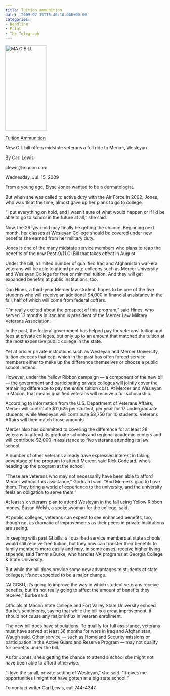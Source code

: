 ```yaml
---
title: Tuition ammunition
date: '2009-07-15T15:40:10.000+00:00'
categories:
- Deadline
- Print
- The Telegraph
---
```


<p><a href="{{ site.baseurl }}/assets/MA.GIBILL.jpg"><img class="size-large wp-image-74 alignright" title="MA.GIBILL" src="{{ site.baseurl }}/assets/MA.GIBILL.jpg" alt="MA.GIBILL" width="131" height="269" /></a></p>
<p></p>
<p><a href="http://www.macon.com/139/story/778194.html">Tuition Ammunition</a></p>
<p>New G.I. bill offers midstate veterans a full ride to Mercer, Wesleyan</p>
<p>By Carl Lewis</p>
<p>clewis@macon.com</p>
<p>Wednesday, Jul. 15, 2009</p>
<p></p>
<p>From a young age, Elyse Jones wanted to be a dermatologist.</p>
<p>But when she was called to active duty with the Air Force in 2002, Jones, who was 19 at the time, almost gave up her plans to go to college.</p>
<p>“I put everything on hold, and I wasn’t sure of what would happen or if I’d be able to go to school in the future at all,” she said.</p>
<p><!--more-->Now, the 26-year-old may finally be getting the chance. Beginning next month, her classes at Wesleyan College should be covered under new benefits she earned from her military duty.</p>
<p>Jones is one of the many midstate service members who plans to reap the benefits of the new Post-9/11 GI Bill that takes effect in August.</p>
<p>Under the bill, a limited number of qualified Iraq and Afghanistan war-era veterans will be able to attend private colleges such as Mercer University and Wesleyan College for free or minimal tuition. And they will get expanded benefits at public institutions, too.</p>
<p>Dan Hines, a third-year Mercer law student, hopes to be one of the five students who will receive an additional $4,000 in financial assistance in the fall, half of which will come from federal coffers.</p>
<p>“I’m really excited about the prospect of this program,” said Hines, who served 13 months in Iraq and is president of the Mercer Law Military Veterans Association.</p>
<p>In the past, the federal government has helped pay for veterans’ tuition and fees at private colleges, but only up to an amount that matched the tuition at the most expensive public college in the state.</p>
<p>Yet at pricier private institutions such as Wesleyan and Mercer University, tuition exceeds that cap, which in the past has often forced service members either to make up the difference themselves or choose a public school instead.</p>
<p>However, under the Yellow Ribbon campaign — a component of the new bill — the government and participating private colleges will jointly cover the remaining difference to pay the entire tuition cost. At Mercer and Wesleyan in Macon, that means qualified veterans will receive a full scholarship.</p>
<p>According to information from the U.S. Department of Veterans Affairs, Mercer will contribute $11,625 per student, per year for 17 undergraduate students, while Wesleyan will contribute $8,750 for 10 students. Veterans Affairs will then match those amounts.</p>
<p>Mercer also has committed to covering the difference for at least 28 veterans to attend its graduate schools and regional academic centers and will contribute $2,000 in assistance to five veterans attending its law school.</p>
<p>A number of other veterans already have expressed interest in taking advantage of the program to attend Mercer, said Rick Goddard, who’s heading up the program at the school.</p>
<p>“These are veterans who may not necessarily have been able to afford Mercer without this assistance,” Goddard said. “And Mercer’s glad to have them. They bring a world of experience to the university, and the university feels an obligation to serve them.”</p>
<p>At least six veterans plan to attend Wesleyan in the fall using Yellow Ribbon money, Susan Welsh, a spokeswoman for the college, said.</p>
<p>At public colleges, veterans can expect to see enhanced benefits, too, though not as dramatic of improvements as their peers in private institutions are seeing.</p>
<p>In keeping with past GI bills, all qualified service members at state schools would still receive free tuition, but they now can transfer their benefits to family members more easily and may, in some cases, receive higher living stipends, said Tammie Burke, who handles VA programs at Georgia College &amp; State University.</p>
<p>But while the bill does provide some new advantages to students at state colleges, it’s not expected to be a major change.</p>
<p>“At GCSU, it’s going to improve the way in which student veterans receive benefits, but it’s not really going to affect the amount of benefits they receive,” Burke said.</p>
<p>Officials at Macon State College and Fort Valley State University echoed Burke’s sentiments, saying that while the bill is a great improvement, it should not cause any major influx in veteran enrollment.</p>
<p>The new bill does have stipulations. To qualify for full assistance, veterans must have served at least 36 months for wars in Iraq and Afghanistan, Waugh said. Other service — such as Homeland Security missions or participation in the Active Guard and Reserve Program — may not qualify for benefits under the bill.</p>
<p>As for Jones, she’s getting the chance to attend a school she might not have been able to afford otherwise.</p>
<p>“I love the small, private setting of Wesleyan,” she said. “It gives me opportunities I might not have gotten at a big state school.”</p>
<p>To contact writer Carl Lewis, call 744-4347.</p>
